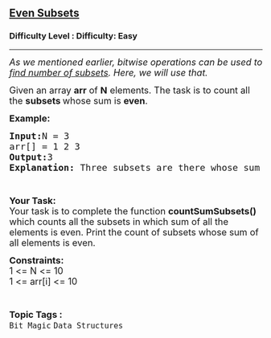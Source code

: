 <h2><a href="https://www.geeksforgeeks.org/problems/even-subsets/1?page=1&status=unsolved&sortBy=accuracy">Even Subsets</a></h2><h3>Difficulty Level : Difficulty: Easy</h3><hr><div class="problems_problem_content__Xm_eO"><p><em><span style="font-size:18px">As we mentioned earlier, bitwise operations can be used to <a href="https://www.geeksforgeeks.org/power-set/">find number of subsets</a>. Here, we will use that.</span></em></p>

<p><span style="font-size:18px">Given an array <strong>arr</strong> of <strong>N</strong> elements. The task is to count all the <strong>subsets </strong>whose sum is <strong>even</strong>.</span></p>

<p><span style="font-size:18px"><strong>Example:</strong></span></p>

<pre><span style="font-size:18px"><strong>Input:</strong>N = 3
arr[] = 1 2 3
<strong>Output:</strong>3
<strong>Explanation: </strong>Three subsets are there whose sum of elements is even. Subsets are (3, 2, 1), (1, 3), (2).</span></pre>

<p>&nbsp;</p>

<p><span style="font-size:18px"><strong>Your Task:</strong><br>
Your task is to complete the function <strong>countSumSubsets()</strong> which counts all the subsets in which sum of all the elements is even. Print the count of subsets whose sum of all elements is even.</span></p>

<p><span style="font-size:18px"><strong>Constraints:</strong><br>
1 &lt;= N &lt;= 10<br>
1 &lt;= arr[i] &lt;= 10</span></p>
</div><br><p><span style=font-size:18px><strong>Topic Tags : </strong><br><code>Bit Magic</code>&nbsp;<code>Data Structures</code>&nbsp;
